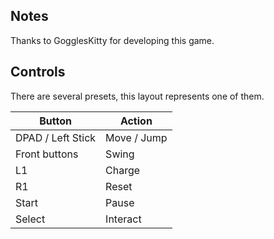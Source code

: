 ## Notes

Thanks to GogglesKitty for developing this game.


## Controls

There are several presets, this layout represents one of them.

| Button | Action |
|--|--| 
|DPAD / Left Stick|Move / Jump|
|Front buttons|Swing|
|L1|Charge|
|R1|Reset|
|Start|Pause|
|Select|Interact|



